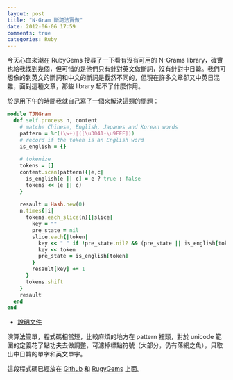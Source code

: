 ```yaml
---
layout: post
title: "N-Gram 斷詞法實做"
date: 2012-06-06 17:59
comments: true
categories: Ruby
---
```


今天心血來潮在 RubyGems 搜尋了一下看有沒有可用的 N-Grams library，確實也給我找到幾個，但可惜的是他們只有針對英文做斷詞，沒有針對中日韓。我們可想像的到英文的斷詞和中文的斷詞是截然不同的，但現在許多文章卻又中英日混雜，面對這種文章，那些 library 起不了什麼作用。

於是用下午的時間我就自己寫了一個來解決這類的問題：

<!-- more -->

``` ruby
module TJNGram
  def self.process n, content
    # matche Chinese, English, Japanes and Korean words
    pattern = %r((\w+)|([\u3041-\u9FFF]))
    # record if the token is an English word
    is_english = {}
    
    # tokenize
    tokens = []
    content.scan(pattern){|e,c|
      is_english[e || c] = e ? true : false
      tokens << (e || c)
    }
    
    resault = Hash.new(0)
    n.times{|i|
      tokens.each_slice(n){|slice|
        key = ""
        pre_state = nil
        slice.each{|token|
          key << " " if !pre_state.nil? && (pre_state || is_english[token])
          key << token
          pre_state = is_english[token]
        }
        resault[key] += 1
      }
      tokens.shift
    }
    resault
  end
end
```

*   [說明文件](/blog/tjngram)

演算法簡單，程式碼相當短，比較麻煩的地方在 pattern 裡頭，對於 unicode 範圍的定義花了點功夫去做調整，可濾掉標點符號（大部分，仍有落網之魚），只取出中日韓的單字和英文單字。

這段程式碼已經放在 [Github](https://github.com/tonytonyjan/TJNGram) 和 [RugyGems](https://rubygems.org/gems/TJNGram) 上面。